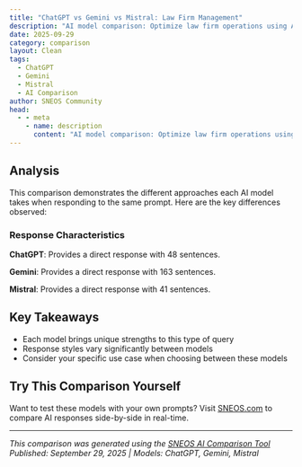 ```yaml
---
title: "ChatGPT vs Gemini vs Mistral: Law Firm Management"
description: "AI model comparison: Optimize law firm operations using AI - increase efficiency and profitability..."
date: 2025-09-29
category: comparison
layout: Clean
tags:
  - ChatGPT
  - Gemini
  - Mistral
  - AI Comparison
author: SNEOS Community
head:
  - - meta
    - name: description
      content: "AI model comparison: Optimize law firm operations using AI - increase efficiency and profitability..."
---
```


<ChatComparison
  title="ChatGPT vs Gemini vs Mistral: Law Firm Management"
  prompt="Optimize law firm operations using AI - increase efficiency and profitability"
  :responses='{
    "ChatGPT": "Optimizing law firm operations using AI to increase efficiency and profitability involves integrating various AI technologies into everyday workflows and strategic processes. Here are key approaches and actionable steps to achieve this:\n\n### 1. Automate Routine Tasks\n- **Document Automation:** Use AI-powered tools (e.g., HotDocs, LawGeex) to automate contract creation, standard forms, and other repetitive documents.\n- **Email and Calendar Management:** Implement AI assistants (like Microsoft Cortana or Google Assistant integrations) to manage appointments, deadlines, and email triage.\n- **Billing and Time Tracking:** Use AI-driven time tracking (e.g., TimeSolv, Clio) to automatically log billable hours and generate invoices accurately.\n\n### 2. Enhance Legal Research\n- Deploy AI legal research platforms (e.g., ROSS Intelligence, LexisNexis, Westlaw Edge) that use natural language processing (NLP) to quickly find relevant case law, statutes, and legal precedents.\n- AI helps reduce research time and improve the quality of insights, leading to more informed and faster decision-making.\n\n### 3. Improve Case and Matter Management\n- Use AI-powered practice management software (e.g., Clio, MyCase) to streamline case tracking, document management, and communication.\n- AI can predict case outcomes by analyzing historical data, helping attorneys to strategize more effectively.\n\n### 4. Contract Review and Due Diligence\n- Implement AI contract analytics tools (e.g., Kira Systems, Luminance) that identify risks, clauses, and anomalies faster than manual review.\n- This reduces turnaround time and minimizes errors, increasing client satisfaction and reducing cost.\n\n### 5. Client Intake and Relationship Management\n- Use AI chatbots on the website to handle initial client inquiries, schedule consultations, and collect case details automatically.\n- Deploy CRM systems enhanced with AI to analyze client data, anticipate needs, personalize communication, and improve retention.\n\n### 6. Predictive Analytics and Decision Support\n- Leverage AI algorithms to forecast litigation risks, settlement values, or transaction outcomes.\n- This enables better resource allocation, pricing strategies, and informed advice to clients.\n\n### 7. Enhance Cybersecurity and Compliance\n- AI tools can monitor for data breaches, suspicious activities, and compliance with legal regulations, ensuring client confidentiality and mitigating risks.\n\n### 8. Training and Knowledge Management\n- Use AI-based knowledge management systems to capture and share firm expertise, precedents, and best practices.\n- AI can recommend relevant materials and learning resources to lawyers based on their current cases.\n\n---\n\n## Implementation Roadmap\n\n1. **Assessment:** Identify bottlenecks and repetitive processes in your firm.\n2. **Pilot Projects:** Start with AI tools that address high-impact areas like document automation or legal research.\n3. **Integration:** Ensure new AI tools integrate smoothly with existing systems (e.g., case management, billing software).\n4. **Staff Training:** Train lawyers and administrative staff on AI tools to maximize adoption and benefits.\n5. **Measure and Optimize:** Track key performance indicators (KPIs) such as time savings, client satisfaction, and profitability to refine AI usage.\n\n---\n\n### Benefits Summary\n\n| Area                      | AI Impact                                         | Benefit                            |\n|---------------------------|-------------------------------------------------|----------------------------------|\n| Document Automation       | Faster drafting and fewer errors                  | Increased productivity, cost savings |\n| Legal Research            | Quick, comprehensive retrieval                    | Better legal outcomes, less time spent |\n| Case Management           | Centralized data and predictive insights          | Improved decision making, efficiency |\n| Contract Review           | Automated clause analysis and risk detection      | Reduced review time, mitigate risks |\n| Client Intake \u0026 CRM       | 24/7 client engagement and personalized service   | Higher client satisfaction \u0026 retention |\n| Predictive Analytics      | Data-driven litigation and negotiation strategies | Competitive advantage, profitability |\n| Cybersecurity             | Real-time threat detection                         | Protect firm reputation, avoid fines |\n\n---\n\nBy strategically implementing AI across these areas, law firms can streamline operations, reduce costs, enhance service delivery, and ultimately increase profitability.",
    "Gemini": "Okay, let\u0027s break down how to optimize law firm operations using AI to increase efficiency and profitability. This is a multi-faceted approach, and the best strategy will depend on the firm\u0027s size, practice areas, and existing technology infrastructure.\n\n**I. Key Areas for AI Implementation \u0026 Optimization**\n\nHere are the major areas where AI can make a significant impact:\n\n*   **Legal Research \u0026 Knowledge Management:**\n*   **Document Automation \u0026 Assembly:**\n*   **Contract Review \u0026 Analysis:**\n*   **eDiscovery:**\n*   **Case Prediction \u0026 Analysis:**\n*   **Client Intake \u0026 Communication:**\n*   **Time Tracking \u0026 Billing:**\n*   **Marketing \u0026 Business Development:**\n*   **Internal Operations \u0026 Administration:**\n*   **Cybersecurity:**\n\n**II.  Detailed Breakdown of Each Area with AI Applications**\n\nLet\u0027s delve into each area and how AI can be applied:\n\n**1. Legal Research \u0026 Knowledge Management**\n\n*   **Challenge:** Traditional legal research is time-consuming, often involving sifting through vast databases of case law, statutes, and regulations.  Lawyers spend significant billable hours on this process. Knowledge is often siloed within individual lawyers or departments.\n*   **AI Solutions:**\n    *   **AI-Powered Search Engines:**  Tools like LexisNexis Context, Westlaw Edge, and Casetext\u0027s CARA AI use natural language processing (NLP) to understand the intent of your search query, providing more relevant results faster. They can also identify related cases and legal concepts you might have missed.\n    *   **Predictive Analytics for Case Law:**  AI can analyze past case outcomes to predict the likelihood of success in similar future cases, helping lawyers assess the strength of their arguments and refine their strategy.\n    *   **Knowledge Management Systems:** AI can automatically categorize and tag documents within a firm\u0027s knowledge base, making it easier to find relevant information quickly. AI can also identify knowledge gaps and suggest areas for further research or training.\n*   **Benefits:**\n    *   Reduced research time, freeing up lawyers for more strategic tasks.\n    *   Improved accuracy and completeness of research, leading to better legal outcomes.\n    *   Enhanced knowledge sharing and collaboration within the firm.\n    *   Better informed legal strategy.\n\n**2. Document Automation \u0026 Assembly**\n\n*   **Challenge:** Creating legal documents from scratch is repetitive and prone to errors.  Drafting complex contracts, pleadings, and other legal forms can take hours.\n*   **AI Solutions:**\n    *   **Document Assembly Software:** Tools like HotDocs, ContractExpress, and DocuSign CLM (Contract Lifecycle Management) use AI to automate the creation of documents by populating templates with relevant information extracted from databases, case files, or client interviews.\n    *   **AI-Powered Proofreading \u0026 Editing:**  Tools like Grammarly, PerfectIt, and specialized legal proofreading software can identify grammatical errors, inconsistencies, and stylistic issues, ensuring accuracy and professionalism.\n    *   **Template Creation \u0026 Management:** AI can analyze existing documents to identify common clauses and structures, automatically generating templates that can be used for future document creation.\n*   **Benefits:**\n    *   Significant time savings in document creation.\n    *   Reduced errors and improved accuracy.\n    *   Increased consistency in document quality.\n    *   Improved compliance with legal requirements.\n\n**3. Contract Review \u0026 Analysis**\n\n*   **Challenge:** Manually reviewing contracts for critical clauses, risks, and compliance issues is labor-intensive and time-consuming. It\u0027s easy to miss important details.\n*   **AI Solutions:**\n    *   **AI-Powered Contract Review Platforms:**  Tools like Kira Systems, Luminance, and Eigen Technologies use NLP and machine learning (ML) to automatically analyze contracts, identifying key clauses (e.g., termination clauses, indemnification clauses, payment terms), potential risks, and compliance issues.\n    *   **Due Diligence Automation:** AI can streamline the due diligence process by quickly extracting relevant information from a large number of contracts and other documents.\n    *   **Contract Lifecycle Management (CLM):** CLM systems leverage AI to manage the entire contract lifecycle, from creation and negotiation to execution, renewal, and termination.\n*   **Benefits:**\n    *   Faster and more efficient contract review.\n    *   Reduced risk of missing critical clauses or compliance issues.\n    *   Improved contract negotiation and drafting.\n    *   Better contract management and oversight.\n\n**4. eDiscovery**\n\n*   **Challenge:** sifting through vast amounts of electronic data (emails, documents, social media posts, etc.) to identify relevant information for litigation or investigations is expensive and time-consuming.\n*   **AI Solutions:**\n    *   **Predictive Coding (Technology-Assisted Review - TAR):** AI algorithms can be trained to identify relevant documents based on a small sample set, significantly reducing the number of documents that need to be manually reviewed.\n    *   **Concept Searching:** AI can identify documents that are conceptually related to a particular topic, even if they don\u0027t contain specific keywords.\n    *   **Duplicate Detection:** AI can automatically identify and remove duplicate documents, reducing the volume of data that needs to be processed.\n    *   **Email Threading:** AI can reconstruct email threads, making it easier to understand the context of communications.\n*   **Benefits:**\n    *   Significant cost savings in eDiscovery.\n    *   Faster and more efficient document review.\n    *   Improved accuracy in identifying relevant information.\n    *   Reduced risk of missing critical evidence.\n\n**5. Case Prediction \u0026 Analysis**\n\n*   **Challenge:** Predicting case outcomes is difficult, relying on expert opinion and anecdotal evidence.\n*   **AI Solutions:**\n    *   **Predictive Analytics Platforms:** Tools like Lex Machina and Ravel Law analyze historical case data to predict the likelihood of success in similar future cases.\n    *   **Judicial Analytics:** AI can analyze judicial rulings to identify patterns and biases, helping lawyers understand how judges are likely to rule on specific types of cases.\n    *   **Jury Selection:** AI can analyze demographic data and social media profiles to identify potential jurors who are likely to be favorable to a particular side. (Use with caution and ethical considerations)\n*   **Benefits:**\n    *   Improved case strategy and decision-making.\n    *   Better assessment of the strength of legal arguments.\n    *   More accurate prediction of case outcomes.\n    *   Increased efficiency in resource allocation.\n\n**6. Client Intake \u0026 Communication**\n\n*   **Challenge:** Client intake is often a manual and time-consuming process.  Communicating with clients effectively and efficiently is crucial for client satisfaction.\n*   **AI Solutions:**\n    *   **AI-Powered Chatbots:**  Chatbots can answer frequently asked questions, schedule appointments, and collect preliminary information from potential clients 24/7.\n    *   **Client Relationship Management (CRM) Systems:** CRMs like Clio, PracticePanther, and MyCase can use AI to personalize client communications, track client interactions, and identify opportunities for cross-selling and upselling.\n    *   **Automated Document Collection:** AI can automate the process of collecting necessary documents from clients, such as financial statements, medical records, or witness statements.\n    *   **Sentiment Analysis:** AI can analyze client feedback and communication to identify potential issues and improve client satisfaction.\n*   **Benefits:**\n    *   Improved client experience.\n    *   Increased efficiency in client intake.\n    *   Better client communication and engagement.\n    *   Enhanced client relationship management.\n\n**7. Time Tracking \u0026 Billing**\n\n*   **Challenge:** Manually tracking time is often inaccurate and inefficient. Generating accurate and timely invoices is essential for revenue collection.\n*   **AI Solutions:**\n    *   **AI-Powered Time Tracking Software:** Tools like Toggl Track and Timely use AI to automatically track time spent on various tasks, reducing the need for manual time entry.\n    *   **Invoice Automation:** AI can automate the process of generating invoices, ensuring accuracy and compliance with billing guidelines.\n    *   **Predictive Billing:** AI can analyze historical billing data to predict future revenue and identify potential billing issues.\n*   **Benefits:**\n    *   More accurate time tracking.\n    *   Reduced time spent on billing.\n    *   Improved revenue collection.\n    *   Better financial forecasting.\n\n**8. Marketing \u0026 Business Development**\n\n*   **Challenge:** Reaching potential clients and building a strong brand presence requires effective marketing and business development strategies.\n*   **AI Solutions:**\n    *   **AI-Powered Marketing Automation:** AI can automate marketing tasks such as email marketing, social media posting, and lead generation.\n    *   **Personalized Marketing:** AI can analyze client data to personalize marketing messages and offers, increasing engagement and conversion rates.\n    *   **Content Generation:** AI can assist in creating marketing content, such as blog posts, articles, and social media updates.\n    *   **Competitive Analysis:** AI can analyze competitor websites and marketing materials to identify trends and opportunities.\n*   **Benefits:**\n    *   Increased efficiency in marketing and business development.\n    *   Improved targeting and personalization of marketing messages.\n    *   Enhanced lead generation and conversion rates.\n    *   Stronger brand presence.\n\n**9. Internal Operations \u0026 Administration**\n\n*   **Challenge:** Many administrative tasks are repetitive and time-consuming.\n*   **AI Solutions:**\n    *   **Automated Task Management:** AI can automate administrative tasks such as scheduling meetings, managing calendars, and processing invoices.\n    *   **Virtual Assistants:** AI-powered virtual assistants can handle routine administrative tasks, freeing up staff for more strategic work.\n    *   **Data Analysis:** AI can analyze internal data to identify inefficiencies and opportunities for improvement.\n*   **Benefits:**\n    *   Increased efficiency in administrative tasks.\n    *   Reduced operational costs.\n    *   Improved productivity of staff.\n\n**10. Cybersecurity**\n\n*   **Challenge:** Law firms hold sensitive client data, making them prime targets for cyberattacks.\n*   **AI Solutions:**\n    *   **Threat Detection \u0026 Prevention:**  AI can analyze network traffic and user behavior to detect and prevent cyberattacks in real time.\n    *   **Vulnerability Scanning:**  AI can automatically scan systems for vulnerabilities and recommend security patches.\n    *   **Data Loss Prevention (DLP):** AI can monitor data movement and prevent sensitive information from being leaked or stolen.\n*   **Benefits:**\n    *   Enhanced security of sensitive client data.\n    *   Reduced risk of data breaches and cyberattacks.\n    *   Improved compliance with data privacy regulations.\n\n**III. Implementation Strategy \u0026 Best Practices**\n\n*   **Start with a Clear Vision:** Define specific goals and objectives for AI implementation.  What problems are you trying to solve?  What metrics will you use to measure success?\n*   **Assess Your Current Infrastructure:** Evaluate your existing technology infrastructure and identify areas that need to be upgraded or integrated with AI solutions.\n*   **Choose the Right Tools:**  Research and select AI tools that are specifically designed for the legal industry and that meet your firm\u0027s specific needs.  Consider factors such as cost, ease of use, integration capabilities, and vendor support.\n*   **Pilot Projects:**  Start with small-scale pilot projects to test and evaluate the effectiveness of AI tools before rolling them out firm-wide.\n*   **Data Quality:**  AI algorithms are only as good as the data they are trained on.  Ensure that your data is accurate, complete, and consistent.\n*   **Training \u0026 Change Management:**  Provide training to lawyers and staff on how to use AI tools effectively.  Address any concerns or resistance to change.\n*   **Ethical Considerations:**  Be mindful of the ethical implications of using AI in legal practice.  Ensure that AI is used in a fair, transparent, and accountable manner.\n*   **Continuous Monitoring \u0026 Improvement:**  Continuously monitor the performance of AI tools and make adjustments as needed to optimize their effectiveness.\n*   **Security and Privacy:** Prioritize data security and client privacy. Ensure that all AI tools comply with relevant data privacy regulations (e.g., GDPR, CCPA).\n\n**IV.  Example Scenario: Small Personal Injury Firm**\n\nLet\u0027s say a small personal injury firm wants to increase efficiency.\n\n1.  **Focus Areas:**  Client intake, document review, and legal research.\n2.  **AI Tools:**\n    *   **Chatbot for Initial Client Screening:**  Improves responsiveness and qualifies leads 24/7.\n    *   **AI-powered Contract Review for Medical Records:** Quickly identifies relevant information (treatment dates, diagnoses, etc.).\n    *   **AI Legal Research Tool:** Speeds up finding relevant case law and statutes related to specific injuries and negligence claims.\n3.  **Implementation:** Start with the chatbot, train it on common questions, and integrate it with the firm\u0027s website. Then, pilot the contract review tool on a few cases. Introduce the AI research tool.\n4.  **Measurement:** Track the number of leads generated by the chatbot, the time saved on document review, and the speed of legal research.  Monitor client satisfaction.\n\n**V.  Profitability Considerations**\n\n*   **Cost Reduction:** AI can automate tasks, reduce errors, and improve efficiency, leading to significant cost savings in areas such as labor, research, and litigation support.\n*   **Increased Revenue:** AI can help firms attract new clients, improve client retention, and increase billing rates.  For example, AI-powered marketing tools can generate more leads, and AI-assisted legal research can allow lawyers to handle more cases.\n*   **Competitive Advantage:** Firms that embrace AI can gain a competitive advantage by offering faster, more efficient, and more accurate legal services.\n*   **Value-Based Billing:** AI can enable firms to shift from hourly billing to value-based billing, where clients are charged based on the value of the services provided, rather than the time spent.\n\n**VI.  Important Considerations**\n\n*   **Cost of Implementation:** AI tools can be expensive.  Carefully consider the cost-benefit ratio before investing in any AI solution.\n*   **Vendor Selection:** Choose reputable vendors with a proven track record of providing reliable and effective AI solutions.\n*   **Legal and Ethical Implications:**  Be aware of the legal and ethical implications of using AI in legal practice.  Ensure that AI is used in a manner that is consistent with the rules of professional conduct.\n*   **The Human Element:** AI should be used to augment, not replace, human lawyers.  Lawyers should retain ultimate control over legal decision-making and client relationships. AI assists, humans lead.\n*   **Data Privacy:** Law firms must be vigilant about protecting client data. They must ensure compliance with data privacy regulations and implement robust security measures. AI models need to be trained responsibly.\n\nBy carefully planning and implementing AI solutions, law firms can significantly improve their efficiency, profitability, and client satisfaction. Remember to start small, focus on areas where AI can have the biggest impact, and continuously monitor and improve your AI implementation.  It\u0027s a journey, not a one-time fix. Good luck!\n",
    "Mistral": "Optimizing law firm operations using AI can significantly increase efficiency and profitability. Here are some strategies to achieve this:\n\n### 1. **Document Automation**\n- **Contract Generation:** Use AI-driven tools to automate the creation of standard legal documents such as contracts, wills, and compliance reports.\n- **Document Review:** Implement AI to review and analyze large volumes of documents, identifying key clauses, discrepancies, and potential risks.\n\n### 2. **Case Management**\n- **Predictive Analytics:** Use AI to predict case outcomes based on historical data, helping lawyers make more informed decisions.\n- **Task Automation:** Automate routine tasks such as scheduling, client communication, and case tracking to free up lawyers\u0027 time for more complex work.\n\n### 3. **Legal Research**\n- **AI-Powered Search Engines:** Utilize AI-driven legal research tools that can quickly find relevant case law, statutes, and regulations, reducing the time spent on manual research.\n- **Natural Language Processing (NLP):** Employ NLP to understand and interpret legal texts, making it easier to find and analyze relevant information.\n\n### 4. **Client Relationship Management**\n- **CRM Systems:** Implement AI-enhanced CRM systems to manage client interactions, track client history, and automate follow-ups.\n- **Client Insights:** Use AI to analyze client data and provide insights into client needs and preferences, improving client satisfaction and retention.\n\n### 5. **Billing and Financial Management**\n- **Automated Billing:** Use AI to automate the billing process, ensuring accurate and timely invoicing.\n- **Financial Forecasting:** Implement AI tools for financial forecasting and budgeting, helping the firm make better financial decisions.\n\n### 6. **Compliance and Risk Management**\n- **Regulatory Compliance:** Use AI to monitor and ensure compliance with legal and regulatory requirements, reducing the risk of penalties.\n- **Risk Assessment:** Implement AI-driven risk assessment tools to identify and mitigate potential risks in legal matters.\n\n### 7. **Knowledge Management**\n- **Centralized Knowledge Base:** Create an AI-powered centralized knowledge base where lawyers can easily access and share legal knowledge and precedents.\n- **Expert Systems:** Develop AI-based expert systems that can provide guidance and recommendations on complex legal issues.\n\n### 8. **Marketing and Business Development**\n- **AI-Driven Marketing:** Use AI to analyze market trends and client behavior, helping to develop targeted marketing strategies.\n- **Lead Generation:** Implement AI tools to identify and qualify potential leads, improving the efficiency of business development efforts.\n\n### 9. **Talent Management**\n- **Recruitment:** Use AI to streamline the recruitment process, identifying the best candidates for open positions.\n- **Training and Development:** Implement AI-driven training programs to keep lawyers up-to-date with the latest legal developments and technologies.\n\n### 10. **Cybersecurity**\n- **AI-Powered Security:** Use AI to monitor and protect the firm\u0027s digital assets from cyber threats, ensuring the security of client data and confidential information.\n\n### Implementation Steps:\n1. **Assessment:** Conduct a thorough assessment of current operations to identify areas where AI can be most beneficial.\n2. **Pilot Projects:** Start with small pilot projects to test AI solutions and gather feedback.\n3. **Integration:** Gradually integrate AI tools into existing systems and workflows.\n4. **Training:** Provide training for staff to ensure they are comfortable using the new AI tools.\n5. **Monitoring and Adjustment:** Continuously monitor the performance of AI solutions and make adjustments as needed.\n\nBy leveraging AI, law firms can streamline operations, reduce costs, and enhance client service, ultimately leading to increased efficiency and profitability."
  }'
  published-date="16:28"
/>

## Analysis

This comparison demonstrates the different approaches each AI model takes when responding to the same prompt. Here are the key differences observed:

### Response Characteristics

**ChatGPT**: Provides a direct response with 48 sentences. 

**Gemini**: Provides a direct response with 163 sentences. 

**Mistral**: Provides a direct response with 41 sentences. 

## Key Takeaways

- Each model brings unique strengths to this type of query
- Response styles vary significantly between models
- Consider your specific use case when choosing between these models

## Try This Comparison Yourself

Want to test these models with your own prompts? Visit [SNEOS.com](https://sneos.com) to compare AI responses side-by-side in real-time.

---

*This comparison was generated using the [SNEOS AI Comparison Tool](https://sneos.com)*
*Published: September 29, 2025 | Models: ChatGPT, Gemini, Mistral*
